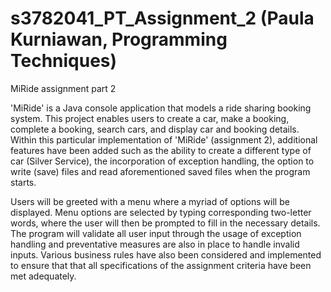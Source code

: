 # s3782041_PT_Assignment_2 (Paula Kurniawan, Programming Techniques) 
MiRide assignment part 2

'MiRide' is a Java console application that models a ride sharing booking system. This project enables users to create a car, make a booking, complete a booking, search cars, and display car and booking details. Within this particular implementation of 'MiRide' (assignment 2), additional features have been added such as the ability to create a different type of car (Silver Service), the incorporation of exception handling, the option to write (save) files and read aforementioned saved files when the program starts.

Users will be greeted with a menu where a myriad of options will be displayed. Menu options are selected by typing corresponding two-letter words, where the user will then be prompted to fill in the necessary details. The program will validate all user input through the usage of exception handling and preventative measures are also in place to handle invalid inputs. Various business rules have also been considered and implemented to ensure that that all specifications of the assignment criteria have been met adequately.  
